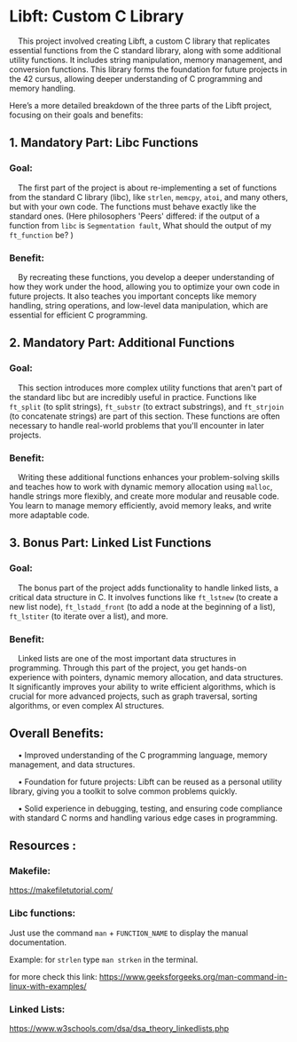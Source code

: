 # **Libft: Custom C Library**

&nbsp;&nbsp;&nbsp;&nbsp;This project involved creating Libft, a custom C library that replicates essential functions from the C standard library, along with some additional utility functions. It includes string manipulation, memory management, and conversion functions. This library forms the foundation for future projects in the 42 cursus, allowing deeper understanding of C programming and memory handling.

Here’s a more detailed breakdown of the three parts of the Libft project, focusing on their goals and benefits:

## **1. Mandatory Part: Libc Functions**
### **Goal:**
&nbsp;&nbsp;&nbsp;&nbsp;The first part of the project is about re-implementing a set of functions from the standard C library (libc), like `strlen`, `memcpy`, `atoi`, and many others, but with your own code. The functions must behave exactly like the standard ones. (Here philosophers 'Peers' differed: if the output of a function from `libc` is `Segmentation fault`, What should the output of my `ft_function` be? )

### **Benefit:**
&nbsp;&nbsp;&nbsp;&nbsp;By recreating these functions, you develop a deeper understanding of how they work under the hood, allowing you to optimize your own code in future projects. It also teaches you important concepts like memory handling, string operations, and low-level data manipulation, which are essential for efficient C programming.

## **2. Mandatory Part: Additional Functions**
### **Goal:**
&nbsp;&nbsp;&nbsp;&nbsp;This section introduces more complex utility functions that aren't part of the standard libc but are incredibly useful in practice. Functions like `ft_split` (to split strings), `ft_substr` (to extract substrings), and `ft_strjoin` (to concatenate strings) are part of this section. These functions are often necessary to handle real-world problems that you'll encounter in later projects.

### **Benefit:**
&nbsp;&nbsp;&nbsp;&nbsp;Writing these additional functions enhances your problem-solving skills and teaches how to work with dynamic memory allocation using `malloc`, handle strings more flexibly, and create more modular and reusable code. You learn to manage memory efficiently, avoid memory leaks, and write more adaptable code.

## **3. Bonus Part: Linked List Functions**
### **Goal:**
&nbsp;&nbsp;&nbsp;&nbsp;The bonus part of the project adds functionality to handle linked lists, a critical data structure in C. It involves functions like `ft_lstnew` (to create a new list node), `ft_lstadd_front` (to add a node at the beginning of a list), `ft_lstiter` (to iterate over a list), and more.

### **Benefit:**
&nbsp;&nbsp;&nbsp;&nbsp;Linked lists are one of the most important data structures in programming. Through this part of the project, you get hands-on experience with pointers, dynamic memory allocation, and data structures. It significantly improves your ability to write efficient algorithms, which is crucial for more advanced projects, such as graph traversal, sorting algorithms, or even complex AI structures.

## **Overall Benefits:**
&nbsp;&nbsp;&nbsp;&nbsp;• Improved understanding of the C programming language, memory management, and data structures.

&nbsp;&nbsp;&nbsp;&nbsp;• Foundation for future projects: Libft can be reused as a personal utility library, giving you a toolkit to solve common problems quickly.

&nbsp;&nbsp;&nbsp;&nbsp;• Solid experience in debugging, testing, and ensuring code compliance with standard C norms and handling various edge cases in programming.

## **Resources :**

### **Makefile:**
https://makefiletutorial.com/

### **Libc functions:**
Just use the command `man` + `FUNCTION_NAME` to display the manual documentation.

Example: for `strlen` type `man strken` in the terminal.

for more check this link: https://www.geeksforgeeks.org/man-command-in-linux-with-examples/

### **Linked Lists:**
https://www.w3schools.com/dsa/dsa_theory_linkedlists.php 
